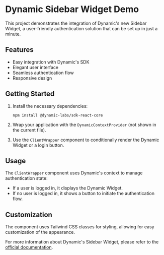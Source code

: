 # Dynamic Sidebar Widget Demo

This project demonstrates the integration of Dynamic's new Sidebar Widget, a user-friendly authentication solution that can be set up in just a minute.

## Features

- Easy integration with Dynamic's SDK
- Elegant user interface
- Seamless authentication flow
- Responsive design

## Getting Started

1. Install the necessary dependencies:
   ```
   npm install @dynamic-labs/sdk-react-core
   ```

2. Wrap your application with the `DynamicContextProvider` (not shown in the current file).

3. Use the `ClientWrapper` component to conditionally render the Dynamic Widget or a login button.

## Usage

The `ClientWrapper` component uses Dynamic's context to manage authentication state:

- If a user is logged in, it displays the Dynamic Widget.
- If no user is logged in, it shows a button to initiate the authentication flow.

## Customization

The component uses Tailwind CSS classes for styling, allowing for easy customization of the appearance.

For more information about Dynamic's Sidebar Widget, please refer to the [official documentation](https://docs.dynamic.xyz/).